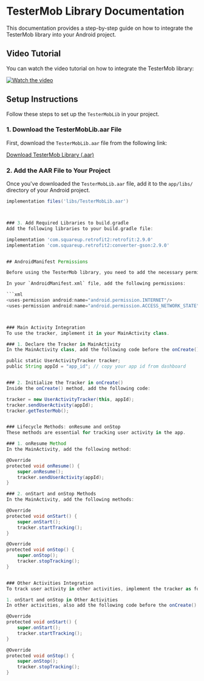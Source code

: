 # TesterMob Library Documentation

This documentation provides a step-by-step guide on how to integrate the TesterMob library into your Android project.

## Video Tutorial

You can watch the video tutorial on how to integrate the TesterMob library:

[![Watch the video](https://img.youtube.com/vi/-_SZMVwWVqg/0.jpg)](https://www.youtube.com/watch?v=-_SZMVwWVqg)

## Setup Instructions

Follow these steps to set up the `TesterMobLib` in your project.

### 1. Download the TesterMobLib.aar File

First, download the `TesterMobLib.aar` file from the following link:

[Download TesterMob Library (.aar)](https://testermob.com/libs/TesterMobLib.aar)

### 2. Add the AAR File to Your Project

Once you've downloaded the `TesterMobLib.aar` file, add it to the `app/libs/` directory of your Android project.

```gradle
implementation files('libs/TesterMobLib.aar')



### 3. Add Required Libraries to build.gradle
Add the following libraries to your build.gradle file:

implementation 'com.squareup.retrofit2:retrofit:2.9.0'
implementation 'com.squareup.retrofit2:converter-gson:2.9.0'


## AndroidManifest Permissions

Before using the TesterMob library, you need to add the necessary permissions in your `AndroidManifest.xml` file.

In your `AndroidManifest.xml` file, add the following permissions:

```xml
<uses-permission android:name="android.permission.INTERNET"/>
<uses-permission android:name="android.permission.ACCESS_NETWORK_STATE"/>



### Main Activity Integration
To use the tracker, implement it in your MainActivity class.

### 1. Declare the Tracker in MainActivity
In the MainActivity class, add the following code before the onCreate() method:

public static UserActivityTracker tracker;
public String appId = "app_id"; // copy your app id from dashboard


### 2. Initialize the Tracker in onCreate()
Inside the onCreate() method, add the following code:

tracker = new UserActivityTracker(this, appId);
tracker.sendUserActivity(appId);
tracker.getTesterMob();


### Lifecycle Methods: onResume and onStop
These methods are essential for tracking user activity in the app.

### 1. onResume Method
In the MainActivity, add the following method:

@Override
protected void onResume() {
    super.onResume();
    tracker.sendUserActivity(appId);
}

### 2. onStart and onStop Methods
In the MainActivity, add the following methods:

@Override
protected void onStart() {
    super.onStart();
    tracker.startTracking();
}

@Override
protected void onStop() {
    super.onStop();
    tracker.stopTracking();
}


### Other Activities Integration
To track user activity in other activities, implement the tracker as follows:

1. onStart and onStop in Other Activities
In other activities, also add the following code before the onCreate() method:

@Override
protected void onStart() {
    super.onStart();
    tracker.startTracking();
}

@Override
protected void onStop() {
    super.onStop();
    tracker.stopTracking();
}





